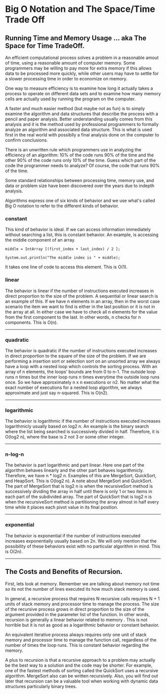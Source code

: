 # Big O Notation and The Space/Time Trade Off 

## Running Time and Memory Usage ... aka The Space for Time TradeOff.

An efficient computational process solves a problem in a reasonable amout of time, using a reasonable amount of computer memory. Some programmers may be willing to pay more for extra memory if this allows data to be processed more quickly, while other users may have to settle for a slower processing time in order to economize on memory.

One way to measure efficiency is to examine how long it actually takes a process to operate on different data sets and to examine how many memory cells are actually used by running the program on the computer.

A faster and much easier method (but maybe not as fun) is to simply examine the algorithm and data structures that describe the process with a pencil and paper analysis. Better understanding usually comes from this analysis and it is the method used by professional programmers to formally analyze an algorithm and associated data structure. This is what is used first in the real world with possiblly a final analysis done on the computer to confirm conclusions.

There is an unwritten rule which programmers use in analyzing the efficiency of an algorithm: 10% of the code runs 90% of the time and the other 90% of the code runs only 10% of the time. Guess which part of the code the programmer needs to analyze? Of course, the code that runs 90% of the time.

Some standard relationships between processing time, memory use, and data or problem size have been discovered over the years due to indepth analysis.

Algorithms express one of six kinds of behavior and we use what's called Big O notation to refer to the different kinds of behavior.

### constant

This kind of behavior is ideal. If we can access information immediately without searching a list, this is constant behavior. An example, is accessing the middle component of an array.

```
middle = IntArray [(first_index + last_index) / 2 ];

System.out.println("The middle index is " + middle);
```

It takes one line of code to access this element. This is O(1).


### linear

The behavior is linear if the number of instructions executed increases in direct proportion to the size of the problem. A sequential or linear search is an example of this. If we have n elements in an array, then in the worst case scenario the item we want to find is either in the last position or it is not in the array at all. In either case we have to check all n elements for the value from the first component to the last. In other words, n checks for n components. This is O(n).

---

### quadratic

The behavior is quadratic if the number of instructions executed increases in direct proportion to the square of the size of the problem. If we are performing a insertion sort or selection sort on an unsorted array we always have a loop with a nested loop which controls the sorting process. With an array of n elements, the loops' bounds are from 0 to n-1. The outside loop runs n times but the inner loop runs n times everytime the outside loop runs once. So we have approximately n x n executions or n2. No matter what the exact number of executions for a nested loop algorithm, we always approximate and just say n-squared. This is O(n2).

---

### logarithmic 

The behavior is logarithmic if the number of instructions executed increases logarithmicly usually based on log2 n. An example is the binary search where the list being searched is successively divided in half. Therefore, it is O(log2 n), where the base is 2 not 3 or some other integer.

---

### n-log-n

The behavior is part logarithmic and part linear. Here one part of the algorithm behaves linearly and the other part behaves logarithmicly. Therefore, we have n * log2 n. Examples of this are MergeSort, QuickSort, and HeapSort. This is O(log2 n). A note about MergeSort and QuickSort. The part of MergeSort that is log2 n is when the recursiveSort method is successively dividing the array in half until there is only 1 or two items in each part of the subdivided array. The part of QuickSort that is log2 n is when the recursiveSort method is partitioning the array almost in half every time while it places each pivot value in its final position.

---

### exponential

The behavior is exponential if the number of instructions executed increases exponentially usually based on 2n. We will only mention that the possibility of these behaviors exist with no particular algorithm in mind. This is O(2n).

---

## The Costs and Benefits of Recursion.

First, lets look at memory. Remember we are talking about memory not time so its not the number of lines executed its how much stack memory is used.

In general, a recursive process that requires N recursive calls requires N + 1 units of stack memory and processor time to manage the process. The size of the recursive process grows in direct proportion to the size of the argument provided in the parameter list of the function. In other words, recursion is generally a linear behavior related to memory . This is not horrible but it is not as good as a logarithmic behavior or constant behavior.

An equivalent iterative process always requires only one unit of stack memory and processor time to manage the function call, regardless of the number of times the loop runs. This is constant behavior regarding the memory.

A plus to recursion is that a recursive approach to a problem may actually be the best way to a solution and the code may be shorter. For example, one of the fastest methods of sorting called the QuickSort uses a recursive algorithm. MergeSort also can be written recursively. Also, you will find out later that recursion can be a valuable tool when working with dynamic data structures particularly binary trees.
